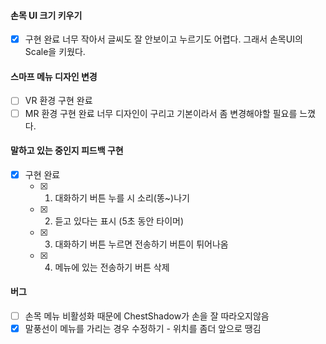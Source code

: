 #### 손목 UI 크기 키우기
- [x] 구현 완료
너무 작아서 글씨도 잘 안보이고 누르기도 어렵다. 그래서 손목UI의 Scale을 키웠다.
#### 스마프 메뉴 디자인 변경
- [ ] VR 환경 구현 완료
- [ ] MR 환경 구현 완료
너무 디자인이 구리고 기본이라서 좀 변경해야할 필요를 느꼈다.
#### 말하고 있는 중인지 피드백 구현
- [x] 구현 완료
	- [x] 1) 대화하기 버튼 누를 시 소리(똥~)나기
	- [x] 2) 듣고 있다는 표시 (5초 동안 타이머)
	- [x] 3) 대화하기 버튼 누르면 전송하기 버튼이 튀어나옴
	- [x] 4) 메뉴에 있는 전송하기 버튼 삭제
#### 버그
- [ ] 손목 메뉴 비활성화 때문에 ChestShadow가 손을 잘 따라오지않음
- [x] 말풍선이 메뉴를 가리는 경우 수정하기 - 위치를 좀더 앞으로 땡김